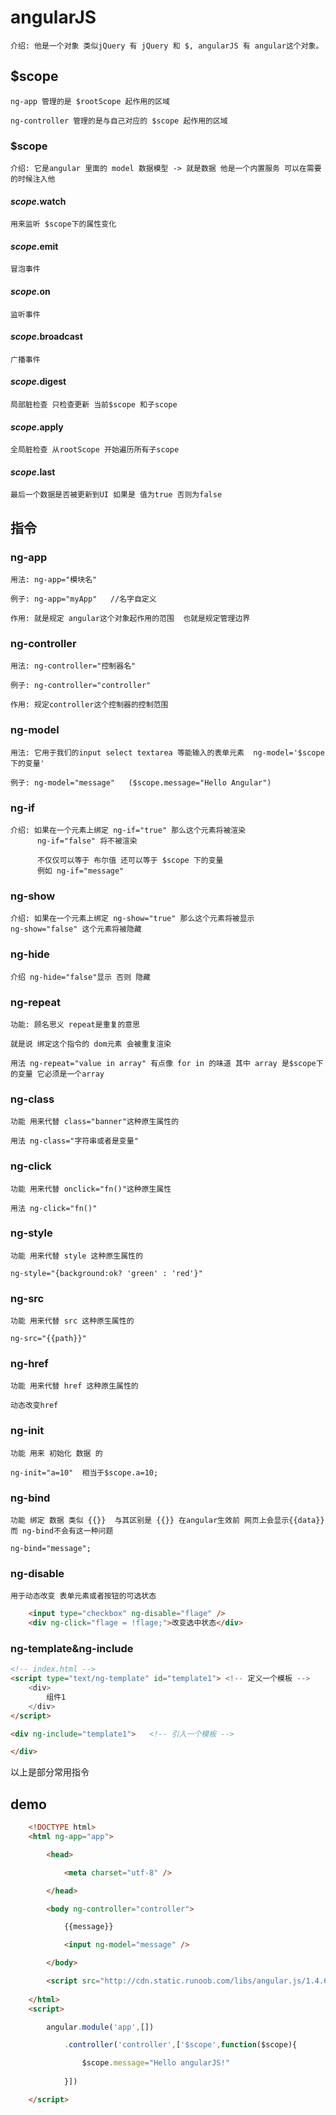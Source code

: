 # angularJS

    介绍: 他是一个对象 类似jQuery 有 jQuery 和 $, angularJS 有 angular这个对象。

## $scope

    ng-app 管理的是 $rootScope 起作用的区域

    ng-controller 管理的是与自己对应的 $scope 起作用的区域

### $scope

    介绍: 它是angular 里面的 model 数据模型 -> 就是数据 他是一个内置服务 可以在需要的时候注入他 

#### $scope.$watch   

    用来监听 $scope下的属性变化

#### $scope.$emit

    冒泡事件

#### $scope.$on

    监听事件
    
#### $scope.$broadcast

    广播事件

#### $scope.$digest
    
    局部脏检查 只检查更新 当前$scope 和子scope

#### $scope.$apply

    全局脏检查 从rootScope 开始遍历所有子scope

#### $scope.$last

    最后一个数据是否被更新到UI 如果是 值为true 否则为false
    

## 指令

### ng-app

    用法: ng-app="模块名"

    例子: ng-app="myApp"   //名字自定义

    作用: 就是规定 angular这个对象起作用的范围  也就是规定管理边界

### ng-controller

    用法: ng-controller="控制器名"

    例子: ng-controller="controller"

    作用: 规定controller这个控制器的控制范围

### ng-model 

    用法: 它用于我们的input select textarea 等能输入的表单元素  ng-model='$scope下的变量'

    例子: ng-model="message"   ($scope.message="Hello Angular")

### ng-if

    介绍: 如果在一个元素上绑定 ng-if="true" 那么这个元素将被渲染 
          ng-if="false" 将不被渲染

          不仅仅可以等于 布尔值 还可以等于 $scope 下的变量
          例如 ng-if="message"

### ng-show

    介绍: 如果在一个元素上绑定 ng-show="true" 那么这个元素将被显示
    ng-show="false" 这个元素将被隐藏

### ng-hide

    介绍 ng-hide="false"显示 否则 隐藏

### ng-repeat

    功能: 顾名思义 repeat是重复的意思 

    就是说 绑定这个指令的 dom元素 会被重复渲染

    用法 ng-repeat="value in array" 有点像 for in 的味道 其中 array 是$scope下的变量 它必须是一个array

### ng-class

    功能 用来代替 class="banner"这种原生属性的

    用法 ng-class="字符串或者是变量"

### ng-click

    功能 用来代替 onclick="fn()"这种原生属性

    用法 ng-click="fn()"

### ng-style

    功能 用来代替 style 这种原生属性的

    ng-style="{background:ok? 'green' : 'red'}"

### ng-src

    功能 用来代替 src 这种原生属性的

    ng-src="{{path}}"

### ng-href

    功能 用来代替 href 这种原生属性的

    动态改变href

### ng-init

    功能 用来 初始化 数据 的

    ng-init="a=10"  相当于$scope.a=10;

### ng-bind

    功能 绑定 数据 类似 {{}}  与其区别是 {{}} 在angular生效前 网页上会显示{{data}} 而 ng-bind不会有这一种问题

    ng-bind="message";
### ng-disable
    用于动态改变 表单元素或者按钮的可选状态
```html
    <input type="checkbox" ng-disable="flage" />
    <div ng-click="flage = !flage;">改变选中状态</div>
```

### ng-template&ng-include
```html
<!-- index.html -->
<script type="text/ng-template" id="template1"> <!-- 定义一个模板 -->
    <div>
        组件1
    </div>
</script>

<div ng-include="template1">   <!-- 引入一个模板 -->

</div>
```

以上是部分常用指令

## demo
```html
    <!DOCTYPE html>
    <html ng-app="app">

        <head>

            <meta charset="utf-8" />

        </head>

        <body ng-controller="controller">

            {{message}}

            <input ng-model="message" />

        </body>

        <script src="http://cdn.static.runoob.com/libs/angular.js/1.4.6/angular.min.js"></script>
    
    </html>
    <script>

        angular.module('app',[])

            .controller('controller',['$scope',function($scope){

                $scope.message="Hello angularJS!"
                
            }])

    </script>
```